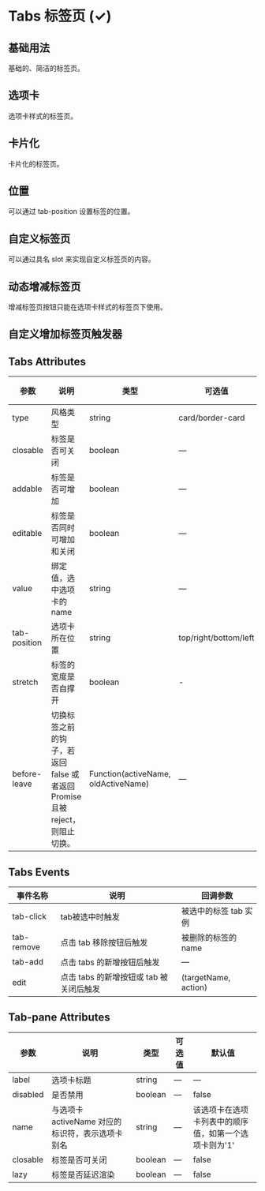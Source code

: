 # Tabs 标签页 (✓)

## 基础用法
基础的、简洁的标签页。
<m-tabs />

## 选项卡

选项卡样式的标签页。
<m-tabs-card />

## 卡片化
卡片化的标签页。
<m-tabs-border />

## 位置
可以通过 tab-position 设置标签的位置。

<m-tabs-position />

## 自定义标签页
可以通过具名 slot 来实现自定义标签页的内容。

<m-tabs-slot />

## 动态增减标签页
增减标签页按钮只能在选项卡样式的标签页下使用。

<m-tabs-add />

## 自定义增加标签页触发器

<m-tabs-diy-add />


## Tabs Attributes

| 参数      | 说明          | 类型      | 可选值                           | 默认值  |
|---------- |-------------- |---------- |--------------------------------  |-------- |
| type | 风格类型 | string | card/border-card	 | — |
| closable | 标签是否可关闭 | boolean | — | false |
| addable | 标签是否可增加 | boolean | — | false |
| editable | 标签是否同时可增加和关闭 |boolean | — |	false |
| value	| 绑定值，选中选项卡的 name |	string | —	| 第一个选项卡的 name |
| tab-position | 选项卡所在位置 |	string | top/right/bottom/left | top |
|stretch|	标签的宽度是否自撑开|	boolean|	-	|false|
|before-leave	|切换标签之前的钩子，若返回 false 或者返回 Promise 且被 reject，则阻止切换。|	Function(activeName, oldActiveName)|	—|	—|

## Tabs Events
|事件名称|	说明|	回调参数|
|---------- |-------------- |---------- |
|tab-click	| tab被选中时触发 |	被选中的标签 tab 实例|
|tab-remove|点击 tab 移除按钮后触发	| 被删除的标签的 name|
|tab-add	|点击 tabs 的新增按钮后触发|	—|
|edit	|点击 tabs 的新增按钮或 tab 被关闭后触发|	(targetName, action)|

## Tab-pane Attributes
| 参数      | 说明          | 类型      | 可选值                           | 默认值  |
|---------- |-------------- |---------- |--------------------------------  |-------- |
|label |	选项卡标题 |	string |	—	 | — |
|disabled |	是否禁用 |	boolean	| —	| false |
|name |	与选项卡 activeName 对应的标识符，表示选项卡别名 |	string |	— |	该选项卡在选项卡列表中的顺序值，如第一个选项卡则为'1' |
|closable |	标签是否可关闭 |	boolean	| — | false |
|lazy |	标签是否延迟渲染 |	boolean |	— |	false |
